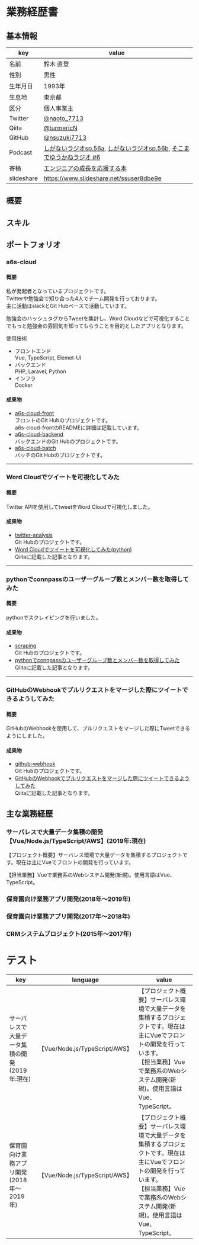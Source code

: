 # 業務経歴書

## 基本情報

|key|value|
|----|----|
|名前|鈴木 直登|
|性別|男性|
|生年月日|1993年|
|生息地|東京都|
|区分|個人事業主|
|Twitter|[@naoto_7713](https://twitter.com/naoto_7713)|
|Qiita|[@turmericN](https://qiita.com/turmericN)|
|GitHub|[@nsuzuki7713](https://github.com/nsuzuki7713)|
|Podcast|[しがないラジオsp.56a](https://shiganai.org/ep/sp56a-naoto_7713), [しがないラジオsp.56b](https://shiganai.org/ep/sp56b-naoto_7713), [そこまでゆうかねラジオ #6](https://anchor.fm/yukaneradio/episodes/6-e2pf64)|
|寄稿|[エンジニアの成長を応援する本](https://booth.pm/ja/items/1317843)|
|slideshare|https://www.slideshare.net/ssuser8dbe9e|

## 概要

## スキル

## ポートフォリオ
### a6s-cloud
#### 概要
私が発起者となっているプロジェクトです。  
Twitterや勉強会で知り合った4人でチーム開発を行っております。  
主に活動はslackとGit Hubベースで活動しています。  
  
勉強会のハッシュタグからTweetを集計し、Word Cloudなどで可視化することでもっと勉強会の雰囲気を知ってもらうことを目的としたアプリとなります。  
  
使用技術
- フロントエンド  
Vue, TypeScript, Elemet-UI
- バックエンド  
PHP, Laravel, Python
- インフラ  
Docker

#### 成果物
- [a6s-cloud-front](https://github.com/nsuzuki7713/a6s-cloud-front)  
フロントのGit Hubのプロジェクトです。  
a6s-cloud-frontのREADMEに詳細は記載しています。
- [a6s-cloud-backend](https://github.com/nsuzuki7713/a6s-cloud-backend)  
バックエンドのGit Hubのプロジェクトです。
- [a6s-cloud-batch](https://github.com/nsuzuki7713/a6s-cloud-batch)  
バッチのGit Hubのプロジェクトです。

---

### Word Cloudでツイートを可視化してみた
#### 概要
Twitter APIを使用してtweetをWord Cloudで可視化しました。

#### 成果物
- [twitter-analysis](https://github.com/nsuzuki7713/twitter-analysis)  
Git Hubのプロジェクトです。
- [Word Cloudでツイートを可視化してみた(python)](https://qiita.com/turmericN/items/04cd0b40f91076f0ef42)  
Qiitaに記載した記事となります。

---

### pythonでconnpassのユーザーグループ数とメンバー数を取得してみた
#### 概要
pythonでスクレイピングを行いました。

#### 成果物
- [scraping](https://github.com/nsuzuki7713/scraping)  
Git Hubのプロジェクトです。
- [pythonでconnpassのユーザーグループ数とメンバー数を取得してみた](https://qiita.com/turmericN/items/1b3e6375755fe48536ea)  
Qiitaに記載した記事となります。

---

### GitHubのWebhookでプルリクエストをマージした際にツイートできるようしてみた
#### 概要
GitHubのWebhookを使用して、プルリクエストをマージした際にTweetできるようにしました。

#### 成果物
- [github-webhook](https://github.com/nsuzuki7713/github-webhook)  
Git Hubのプロジェクトです。
- [GitHubのWebhookでプルリクエストをマージした際にツイートできるようしてみた](https://qiita.com/turmericN/items/f6267a75be45c51eaed7)  
Qiitaに記載した記事となります。

## 主な業務経歴
### サーバレスで大量データ集積の開発【Vue/Node.js/TypeScript/AWS】(2019年:現在)

【プロジェクト概要】サーバレス環境で大量データを集積するプロジェクトです。現在は主にVueでフロントの開発を行っています。  
  
【担当業務】Vueで業務系のWebシステム開発(新規)。使用言語はVue、TypeScript。  
  
### 保育園向け業務アプリ開発(2018年〜2019年)

### 保育園向け業務アプリ開発(2017年〜2018年)

### CRMシステムプロジェクト(2015年〜2017年)

# テスト
|key|language|value|
|----|----|----|
|サーバレスで大量データ集積の開発(2019年:現在)|【Vue/Node.js/TypeScript/AWS】|【プロジェクト概要】サーバレス環境で大量データを集積するプロジェクトです。現在は主にVueでフロントの開発を行っています。  <br>【担当業務】Vueで業務系のWebシステム開発(新規)。使用言語はVue、TypeScript。 |
|保育園向け業務アプリ開発(2018年〜2019年)|【Vue/Node.js/TypeScript/AWS】|【プロジェクト概要】サーバレス環境で大量データを集積するプロジェクトです。現在は主にVueでフロントの開発を行っています。  <br>【担当業務】Vueで業務系のWebシステム開発(新規)。使用言語はVue、TypeScript。 |
